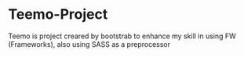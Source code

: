 # Teemo-Project
Teemo is project creared by bootstrab to enhance my skill in using FW (Frameworks), also using SASS as a preprocessor   
